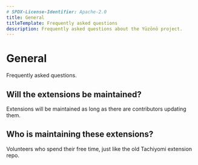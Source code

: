 ```yaml
---
# SPDX-License-Identifier: Apache-2.0
title: General
titleTemplate: Frequently asked questions
description: Frequently asked questions about the Yūzōnō project.
---
```


# General
Frequently asked questions.

## Will the extensions be maintained?
Extensions will be maintained as long as there are contributors updating them.

## Who is maintaining these extensions?
Volunteers who spend their free time, just like the old Tachiyomi extension repo.
